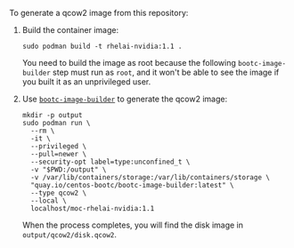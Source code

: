 To generate a qcow2 image from this repository:

1. Build the container image:

    ```
    sudo podman build -t rhelai-nvidia:1.1 .
    ```

    You need to build the image as root because the following
    `bootc-image-builder` step must run as `root`, and it won't be able to see
    the image if you built it as an unprivileged user.

2. Use [`bootc-image-builder`](https://github.com/osbuild/bootc-image-builder)
   to generate the qcow2 image:

    ```
    mkdir -p output
    sudo podman run \
      --rm \
      -it \
      --privileged \
      --pull=newer \
      --security-opt label=type:unconfined_t \
      -v "$PWD:/output" \
      -v /var/lib/containers/storage:/var/lib/containers/storage \
      "quay.io/centos-bootc/bootc-image-builder:latest" \
      --type qcow2 \
      --local \
      localhost/moc-rhelai-nvidia:1.1
    ```

    When the process completes, you will find the disk image in `output/qcow2/disk.qcow2`.
